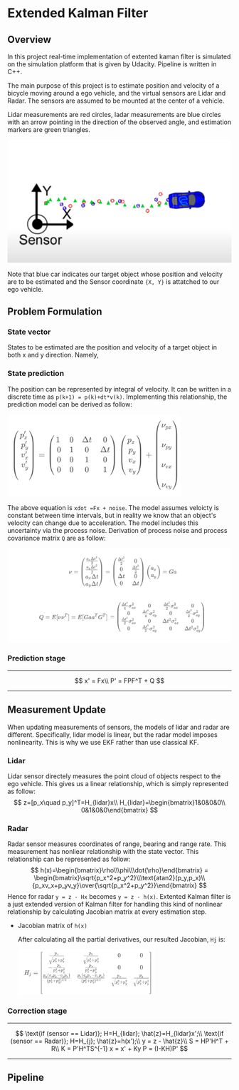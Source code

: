 # Extended Kalman Filter

## Overview

In this project real-time implementation of extented kaman filter is simulated on the simulation platform that is given by Udacity. Pipeline is written in C++. 

The main purpose of this project is to estimate position and velocity of a bicycle moving around a ego vehicle, and the virtual sensors are Lidar and Radar. The sensors are assumed to be mounted at the center of a vehicle.

Lidar measurements are red circles, ladar measurements are blue circles with an arrow pointing in the direction of the observed angle, and estimation markers are green triangles.

![config](./figs/config.png)



Note that blue car indicates our target object whose position and velocity are to be estimated and the Sensor coordinate `{X, Y}` is attatched to our ego vehicle.



## Problem Formulation

### State vector 

States to be estimated are the position and velocity of a target object in both x and y direction. Namely,


### State prediction

The position can be represented by integral of velocity. It can be written in a discrete time as `p(k+1) = p(k)+dt*v(k)`. Implementing this relationship, the prediction model can be derived as follow:

<img src="./figs/state_prediction.png" alt="state_predcition" style="zoom:40%;" />

The above equation is `xdot =Fx + noise`. The model assumes veloicty is constant between time intervals, but in reality we know that an object's velocity can change due to acceleration. The model includes this uncertainty via the process noise. Derivation of process noise and process covariance matrix `Q` are as follow:

![process_noise](./figs/process_noise.png)

### Prediction stage

---

$$
x' = Fx\\
P' = FPF^T + Q
$$

---

## Measurement Update

When updating measurements of sensors, the models of lidar and radar are different. Specifically, lidar model is linear, but the radar model imposes nonlinearity. This is why we use EKF rather than use classical KF.

### Lidar

Lidar sensor directely measures the point cloud of objects respect to the ego vehicle. This gives us a linear relationship, which is simply represented as follow:
$$
z=[p_x\quad p_y]^T=H_{lidar}x\\
H_{lidar}=\begin{bmatrix}1&0&0&0\\
0&1&0&0\end{bmatrix}
$$


### Radar

Radar sensor measures coordinates of range, bearing and range rate. This measurement has nonliear relationship with the state vector. This relationship can be represented as follow:
$$
h(x)=\begin{bmatrix}\rho\\\phi\\\dot{\rho}\end{bmatrix}
= \begin{bmatrix}\sqrt{p_x^2+p_y^2}\\\text{atan2}(p_y,p_x)\\{p_xv_x+p_yv_y}\over{\sqrt{p_x^2+p_y^2}}\end{bmatrix}
$$
Hence for radar `y = z - Hx` becomes `y = z - h(x)`. Extented Kalman filter is a just extended version of Kalman filter for handling this kind of nonlinear relationship by calculating Jacobian matrix at every estimation step.



* Jacobian matrix of `h(x)`

  After calculating all the partial derivatives, our resulted Jacobian, `Hj` is:

  <img src="./figs/jacobian.png" alt="jacobian" style="zoom:30%;" />



### Correction stage

---

$$
\text{if  (sensor == Lidar)}; H=H_{lidar}; \hat{z}=H_{lidar}x';\\
\text{if  (sensor == Radar)}; H=H_{j}; \hat{z}=h(x');\\
y = z - \hat{z}\\
S = HP'H^T + R\\
K = P'H^TS^{-1}
x = x' + Ky
P = (I-KH)P'
$$

---



## Pipeline

